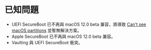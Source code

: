 # 已知問題

* UEFI SecureBoot 已不再與 macOS 12.0 beta 兼容，將導致 [Can't see macOS partitions](https://dortania.github.io/OpenCore-Install-Guide/troubleshooting/extended/opencore-issues.html#can-t-see-macos-partitions) 並暫無解決方案。
* Apple SecureBoot 已不再與 macOS 12.0 beta 兼容。
* Vaulting 與 UEFI SecureBoot 衝突。

